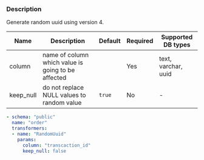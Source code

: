 ### Description

Generate random uuid using version 4.

| Name      | Description                                        | Default | Required | Supported DB types  |
|-----------|----------------------------------------------------|---------|----------|---------------------|
| column    | name of column which value is going to be affected |         | Yes      | text, varchar, uuid |
| keep_null | do not replace NULL values to random value         | `true`  | No       | -                   |

``` yaml title="RandomUuid transformer example"
- schema: "public"
  name: "order"
  transformers:
  - name: "RandomUuid"
    params:
      column: "transcaction_id"
      keep_null: false
```
